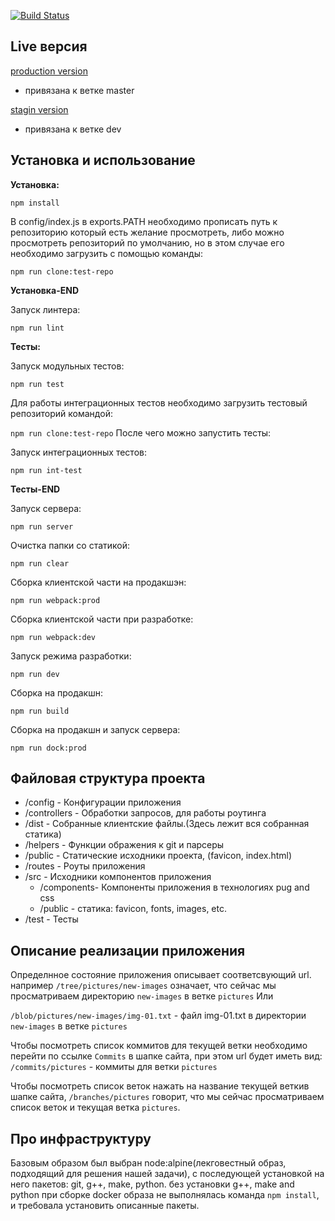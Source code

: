 [![Build Status](https://travis-ci.org/belodpav/shri-2018__homework_task_04.svg?branch=master)](https://travis-ci.org/belodpav/shri-2018__homework_task_04)

## Live версия

[production version](https://shri-2018-04.herokuapp.com/)
- привязана к ветке master

[stagin version](https://shri-2018-04-dev.herokuapp.com/)
- привязана к ветке dev

## Установка и использование

**Установка:**

`npm install`

В config/index.js в exports.PATH необходимо прописать путь
к репозиторию который есть желание просмотреть, либо можно просмотреть
репозиторий по умолчанию, но в этом случае его необходимо загрузить
с помощью команды:

`npm run clone:test-repo`

**Установка-END**

Запуск линтера:

`npm run lint`

**Тесты:**

Запуск модульных тестов:

`npm run test`

Для работы интеграционных тестов необходимо загрузить тестовый
репозиторий командой:

`npm run clone:test-repo`
После чего можно запустить тесты:

Запуск интеграционных тестов:

`npm run int-test`

**Тесты-END**

Запуск сервера:

`npm run server`

Очистка папки со статикой:

`npm run clear`

Сборка клиентской части на продакшэн:

`npm run webpack:prod`

Сборка клиентской части при разработке:

`npm run webpack:dev`

Запуск режима разработки:

`npm run dev`

Сборка на продакшн:

`npm run build`

Сборка на продакшн и запуск сервера:

`npm run dock:prod`

## Файловая структура проекта

 * /config - Конфигурации приложения
 * /controllers - Обработки запросов, для работы роутинга
 * /dist - Собранные клиентские файлы.(Здесь лежит вся собранная статика)
 * /helpers - Функции ображения к git и парсеры
 * /public - Статические исходники проекта, (favicon, index.html)
 * /routes - Роуты приложения
 * /src - Исходники компонентов приложения
     * /components- Компоненты приложения в технологиях pug and css
	 * /public - статика: favicon, fonts, images, etc.
 * /test - Тесты

## Описание реализации приложения

Определнное состояние приложения описывает соответсвующий url.
например `/tree/pictures/new-images` означает, что сейчас мы просматриваем директорию
`new-images` в ветке  `pictures`
Или

`/blob/pictures/new-images/img-01.txt` - файл img-01.txt в директории
 `new-images` в ветке `pictures`

Чтобы посмотреть список коммитов для текущей ветки необходимо перейти по
ссылке `Commits` в шапке сайта, при этом url будет иметь вид:
 `/commits/pictures` - коммиты для ветки `pictures`

Чтобы посмотреть список веток нажать на название текущей веткив шапке сайта,
`/branches/pictures` говорит, что мы сейчас просматриваем список веток и текущая ветка
`pictures`.

## Про инфраструктуру

Базовым образом был выбран node:alpine(лекговестный образ, подходящий для решения нашей задачи), с последующей установкой на
него пакетов: git, g++, make, python.
без установки g++, make and python при сборке docker образа не выполнялась
 команда `npm install`, и требовала установить описанные пакеты.